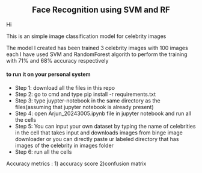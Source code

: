 <h2><center>Face Recognition using SVM and RF<center></h2>
Hi

This is an simple image classification model for celebrity images

The model I created has been trained 3 celebrity images with 100 images each
I have used SVM and RandomForest algorith to perform the training with 71% and 68% accuracy respectively


<h4>to run it on your personal system</h4>
<ul>
<li>Step 1: download all the files in this repo</li>
<li>Step 2: go to cmd and type pip install -r requirements.txt</li>
<li>Step 3: type juypter-notebook in the same directory as the files(assuming that jupyter notebook is already present)</li>
<li>Step 4: open Arjun_20243005.ipynb file in jupyter notebook and run all the cells</li>
<li>Step 5: You can input your own dataset by typing the name of celebrities in the cell that takes input and
downloads images from binge image downloader or you can directly paste ur labeled directory that has images of the celebrity in images folder</li>
<li>Step 6: run all the cells </li>
</ul>
Accuracy metrics : 1) accuracy score 2)confusion matrix



